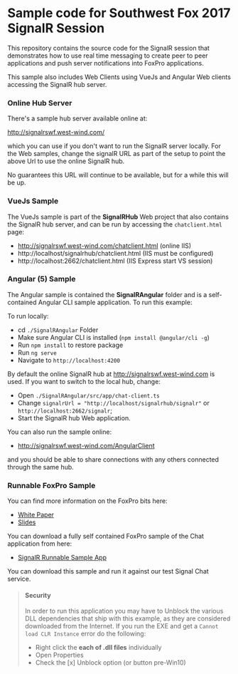 # Sample code for Southwest Fox 2017 SignalR Session

This repository contains the source code for the SignalR session that demonstrates how to use real time messaging to create peer to peer applications and push server notifications into FoxPro applications.

This sample also includes Web Clients using VueJs and Angular Web clients accessing the SignalR hub server.

### Online Hub Server
There's a sample hub server available online at:

http://signalrswf.west-wind.com/     

which you can use if you don't want to run the SignalR server locally. For the Web samples, change the signalR URL as part of the setup to point the above Url to use the online SignalR hub.

No guarantees this URL will continue to be available, but for a while this will be up.


### VueJs Sample
The VueJs sample is part of the **SignalRHub** Web project that also contains the SignalR hub server,  and can be run by accessing the `chatclient.html` page:

* http://signalrswf.west-wind.com/chatclient.html (online IIS)
* http://localhost/signalrhub/chatclient.html (IIS must be configured)
* http://localhost:2662/chatclient.html (IIS Express start VS session)

### Angular (5) Sample
The Angular sample is contained the **SignalRAngular** folder and is a self-contained Angular CLI sample application. To run this example:

To run locally:

* cd `./SignalRAngular` Folder
* Make sure Angular CLI is installed (`npm install @angular/cli -g`)
* Run `npm install` to restore package
* Run `ng serve`
* Navigate to `http://localhost:4200`

By default the online SignalR hub at http://signalrswf.west-wind.com is used. If you want to switch to the local hub, change:

* Open `./SignalRAngular/src/app/chat-client.ts` 
* Change `signalrUrl = "http://localhost/signalrhub/signalr"` or `http://localhost:2662/signalr`;
* Start the SignalR hub Web application.

You can also run the sample online:

* http://signalrswf.west-wind.com/AngularClient

and you should be able to share connections with any others connected through the same hub.



### Runnable FoxPro Sample
You can find more information on the FoxPro bits here:

* [White Paper](https://bitbucket.org/RickStrahl/swfox16_signalr/raw/master/Documents/Strahl_SignalR.docx)
* [Slides](https://bitbucket.org/RickStrahl/swfox16_signalr/raw/master/Documents/Strahl_SignalR.pptx)

You can download a fully self contained FoxPro sample of the Chat application from here:

* [SignalR Runnable Sample App](https://bitbucket.org/RickStrahl/swfox16_signalr/raw/master/Build/SignalRSamples.zip)

You can download this sample and run it against our test Signal Chat service.

> #### Security 
> In order to run this application you may have to Unblock the various DLL dependencies that ship with this example, as they are considered downloaded from the Internet. If you run the EXE and get a `Cannot load CLR Instance` error do the following:
>
> * Right click the **each of .dll files** individually
> * Open Properties
> * Check the [x] Unblock option (or button pre-Win10)
